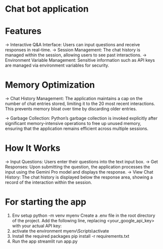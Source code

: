 # Chat bot application

# Features

-> Interactive Q&A Interface: Users can input questions and receive responses in real-time.
-> Session Management: The chat history is managed within the session, allowing users to see past interactions.
-> Environment Variable Management: Sensitive information such as API keys are managed via environment variables for security.

# Memory Optimization

-> Chat History Management: The application maintains a cap on the number of chat entries stored, limiting it to the 20 most recent interactions. This prevents memory bloat over time by discarding older entries.

-> Garbage Collection: Python’s garbage collection is invoked explicitly after significant memory-intensive operations to free up unused memory, ensuring that the application remains efficient across multiple sessions.

# How It Works

-> Input Questions: Users enter their questions into the text input box.
-> Get Responses: Upon submitting the question, the application processes the input using the Gemini Pro model and displays the response.
-> View Chat History: The chat history is displayed below the response area, showing a record of the interaction within the session.

# For starting the app

1. Env setup
   python -m venv myenv
   Create a .env file in the root directory of the project.
   Add the following line, replacing <your_google_api_key> with your actual API key:
2. activate the environment
   myenv\Scripts\activate
3. Install the required packages
   pip install -r requirements.txt
4. Run the app
   streamlit run app.py
